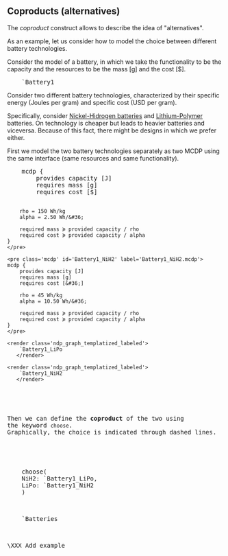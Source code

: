 ## Coproducts (alternatives)

The *coproduct* construct allows to describe the idea of
"alternatives".

 <!-- The name comes from [the category-theoretical concept
of coproduct][cat-coproduct].

[cat-coproduct]: https://en.wikipedia.org/wiki/Coproduct -->

As an example, let us consider how to model the choice
between different battery technologies.

Consider the model of a battery, in which we take the functionality to be the
<f>capacity</f> and the resources to be the <r>mass&nbsp;[g]</r> and the
<r>cost&nbsp;[&#36;]</r>.


<pre class='mcdp' id='Battery1' style='display:none'>
mcdp {
    provides capacity [J]
    requires mass [g]
    requires cost [&#36;]

    rho = 150 Wh/kg # specific energy
    alpha = 2.50 Wh/&#36; # specific cost

    required mass ≽ provided capacity / rho
    required cost ≽ provided capacity / alpha
}
</pre>

<pre class='ndp_graph_templatized_labeled'
    figure-id="fig:Battery1">
    `Battery1
</pre>


Consider two different battery technologies, characterized by their specific
energy (Joules per gram) and specific cost (USD per gram).

Specifically, consider [Nickel-Hidrogen batteries][NiH2] and
[Lithium-Polymer][LiPo] batteries. On technology is cheaper but leads to heavier
batteries and viceversa. Because of this fact, there might be designs in which
we prefer either.

[NiH2]: https://en.wikipedia.org/wiki/Nickel%E2%80%93hydrogen_battery
[Lipo]: https://en.wikipedia.org/wiki/Lithium_polymer_battery

First we model the two battery technologies separately
as two MCDP using the same interface (same resources and same functionality).

<col2>
    <pre class='mcdp' id='Battery1_LiPo' label='Battery_LiPo.mcdp'>
    mcdp {
        provides capacity [J]
        requires mass [g]
        requires cost [&#36;]

        rho = 150 Wh/kg
        alpha = 2.50 Wh/&#36;

        required mass ≽ provided capacity / rho
        required cost ≽ provided capacity / alpha
    }
    </pre>

    <pre class='mcdp' id='Battery1_NiH2' label='Battery1_NiH2.mcdp'>
    mcdp {
        provides capacity [J]
        requires mass [g]
        requires cost [&#36;]

        rho = 45 Wh/kg
        alpha = 10.50 Wh/&#36;

        required mass ≽ provided capacity / rho
        required cost ≽ provided capacity / alpha
    }
    </pre>

    <render class='ndp_graph_templatized_labeled'>
        `Battery1_LiPo
       </render>

    <render class='ndp_graph_templatized_labeled'>
        `Battery1_NiH2
       </render>
</col2>

Then we can define the **coproduct** of the two using the keyword <code><span
class="CoproductWithNamesChooseKeyword">choose</span></code>. Graphically, the
choice is indicated through dashed lines.

<col2 class="td-valign-top">
    <pre class='mcdp' id='Batteries' label='Batteries.mcdp'>
    choose(
    NiH2: `Battery1_LiPo,
    LiPo: `Battery1_NiH2
    )
    </pre>
    <render class='ndp_graph_enclosed'>`Batteries</render>
</col2>

\XXX Add example
